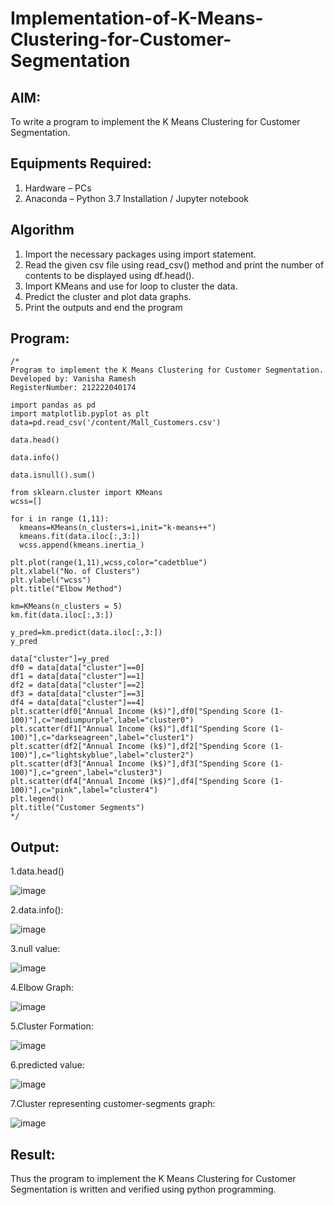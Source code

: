 # Implementation-of-K-Means-Clustering-for-Customer-Segmentation

## AIM:
To write a program to implement the K Means Clustering for Customer Segmentation.

## Equipments Required:
1. Hardware – PCs
2. Anaconda – Python 3.7 Installation / Jupyter notebook

## Algorithm
1. Import the necessary packages using import statement.
2. Read the given csv file using read_csv() method and print the number of contents to be displayed using df.head().
3. Import KMeans and use for loop to cluster the data.
4. Predict the cluster and plot data graphs.
5. Print the outputs and end the program

## Program:
```
/*
Program to implement the K Means Clustering for Customer Segmentation.
Developed by: Vanisha Ramesh
RegisterNumber: 212222040174

import pandas as pd
import matplotlib.pyplot as plt
data=pd.read_csv('/content/Mall_Customers.csv')

data.head()

data.info()

data.isnull().sum()

from sklearn.cluster import KMeans
wcss=[]

for i in range (1,11):
  kmeans=KMeans(n_clusters=i,init="k-means++")
  kmeans.fit(data.iloc[:,3:])
  wcss.append(kmeans.inertia_)

plt.plot(range(1,11),wcss,color="cadetblue")
plt.xlabel("No. of Clusters")
plt.ylabel("wcss")
plt.title("Elbow Method")

km=KMeans(n_clusters = 5)
km.fit(data.iloc[:,3:])

y_pred=km.predict(data.iloc[:,3:])
y_pred

data["cluster"]=y_pred
df0 = data[data["cluster"]==0]
df1 = data[data["cluster"]==1]
df2 = data[data["cluster"]==2]
df3 = data[data["cluster"]==3]
df4 = data[data["cluster"]==4]
plt.scatter(df0["Annual Income (k$)"],df0["Spending Score (1-100)"],c="mediumpurple",label="cluster0")
plt.scatter(df1["Annual Income (k$)"],df1["Spending Score (1-100)"],c="darkseagreen",label="cluster1")
plt.scatter(df2["Annual Income (k$)"],df2["Spending Score (1-100)"],c="lightskyblue",label="cluster2")
plt.scatter(df3["Annual Income (k$)"],df3["Spending Score (1-100)"],c="green",label="cluster3")
plt.scatter(df4["Annual Income (k$)"],df4["Spending Score (1-100)"],c="pink",label="cluster4")
plt.legend()
plt.title("Customer Segments")
*/
```


## Output:
1.data.head()

![image](https://github.com/Vanisha0609/Implementation-of-K-Means-Clustering-for-Customer-Segmentation/assets/119104009/ba70ff30-fb60-413b-847f-e7d2b9be2634)

2.data.info():

![image](https://github.com/Vanisha0609/Implementation-of-K-Means-Clustering-for-Customer-Segmentation/assets/119104009/1279ffdb-e374-4c80-95ad-4b4c35cad1f8)

3.null value:

![image](https://github.com/Vanisha0609/Implementation-of-K-Means-Clustering-for-Customer-Segmentation/assets/119104009/cb138022-04ef-488c-8f04-c33d36be54f1)

4.Elbow Graph:

![image](https://github.com/Vanisha0609/Implementation-of-K-Means-Clustering-for-Customer-Segmentation/assets/119104009/4718670e-6fc4-4ec9-93cd-74452f0c361a)

5.Cluster Formation:

![image](https://github.com/Vanisha0609/Implementation-of-K-Means-Clustering-for-Customer-Segmentation/assets/119104009/92b2da18-dcef-427b-bed4-6ee8d8c7ed64)

6.predicted value:

![image](https://github.com/Vanisha0609/Implementation-of-K-Means-Clustering-for-Customer-Segmentation/assets/119104009/314b45b6-8d9b-4cf1-aae1-d8cba5d19cfd)

7.Cluster representing customer-segments graph:

![image](https://github.com/Vanisha0609/Implementation-of-K-Means-Clustering-for-Customer-Segmentation/assets/119104009/05a89f92-79e5-4f82-a7f7-f984a60e923b)


## Result:
Thus the program to implement the K Means Clustering for Customer Segmentation is written and verified using python programming.
